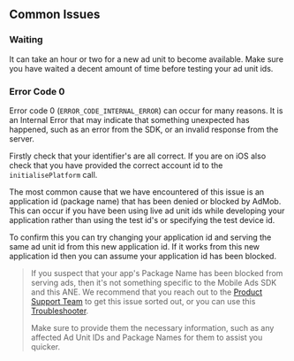 

## Common Issues


### Waiting

It can take an hour or two for a new ad unit to become available. Make sure you have waited a decent amount of time before testing your ad unit ids.


### Error Code 0

Error code 0 (`ERROR_CODE_INTERNAL_ERROR`) can occur for many reasons. It is an Internal Error that may indicate that something unexpected has happened, such as an error from the SDK, or an invalid response from the server.

Firstly check that your identifier's are all correct. If you are on iOS also check that you have provided the correct account id to the `initialisePlatform` call.

The most common cause that we have encountered of this issue is an application id (package name) that has been denied or blocked by AdMob. This can occur if you have been using live ad unit ids while developing your application rather than using the test id's or specifying the test device id. 

To confirm this you can try changing your application id and serving the same ad unit id from this new application id. If it works from this new application id then you can assume your application id has been blocked.  

>
> If you suspect that your app's Package Name has been blocked from serving ads, then it's not something specific to the Mobile Ads SDK and this ANE. We recommend that you reach out to the [Product Support Team](https://support.google.com/admob/contact/account_setup) to get this issue sorted out, or you can use this [Troubleshooter](https://support.google.com/admob/troubleshooter/6401922). 
> 
> Make sure to provide them the necessary information, such as any affected Ad Unit IDs and Package Names for them to assist you quicker.
>





